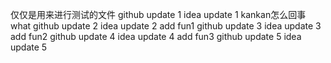 仅仅是用来进行测试的文件
github update 1
idea update 1
kankan怎么回事 what
github update 2
idea update 2
add fun1
github update 3
idea update 3
add fun2
github update 4
idea update 4
add fun3
github update 5
idea update 5
